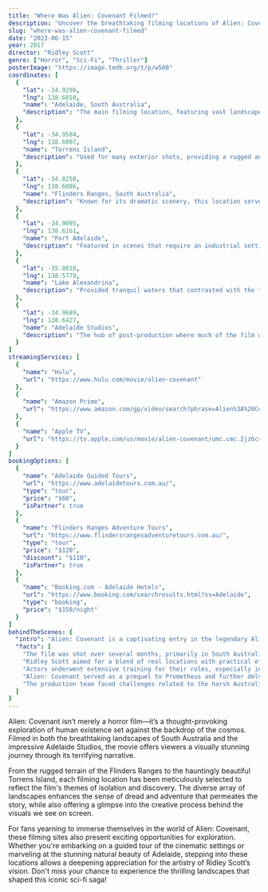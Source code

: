 ```yaml
---
title: "Where Was Alien: Covenant Filmed?"
description: "Uncover the breathtaking filming locations of Alien: Covenant, where the thrilling sci-fi saga unfolds against stunning backdrops."
slug: "where-was-alien-covenant-filmed"
date: "2023-06-15"
year: 2017
director: "Ridley Scott"
genre: ["Horror", "Sci-Fi", "Thriller"]
posterImage: "https://image.tmdb.org/t/p/w500"
coordinates: [
  {
    "lat": -34.9290, 
    "lng": 138.6010, 
    "name": "Adelaide, South Australia", 
    "description": "The main filming location, featuring vast landscapes and a unique blend of urban and natural settings that brought the alien world to life."
  },
  { 
    "lat": -34.9584, 
    "lng": 138.6007, 
    "name": "Torrens Island", 
    "description": "Used for many exterior shots, providing a rugged and isolated environment that enhanced the film's eerie atmosphere."
  },
  { 
    "lat": -34.8258, 
    "lng": 138.6086, 
    "name": "Flinders Ranges, South Australia", 
    "description": "Known for its dramatic scenery, this location served as a stunning backdrop for key outdoor sequences."
  },
  { 
    "lat": -34.9095, 
    "lng": 138.6161, 
    "name": "Port Adelaide", 
    "description": "Featured in scenes that require an industrial setting, reflecting the technological themes of the film."
  },
  { 
    "lat": -35.0016, 
    "lng": 138.5779, 
    "name": "Lake Alexandrina", 
    "description": "Provided tranquil waters that contrasted with the film's more intense, horror-driven moments."
  },
  { 
    "lat": -34.9689, 
    "lng": 138.6427, 
    "name": "Adelaide Studios", 
    "description": "The hub of post-production where much of the film was edited and special effects were integrated."
  }
]
streamingServices: [
  {
    "name": "Hulu",
    "url": "https://www.hulu.com/movie/alien-covenant"
  },
  {
    "name": "Amazon Prime",
    "url": "https://www.amazon.com/gp/video/search?phrase=Alien%3A%20Covenant"
  },
  {
    "name": "Apple TV",
    "url": "https://tv.apple.com/us/movie/alien-covenant/umc.cmc.2jz6crz4f7fj1d9ij4gi9cc87"
  }
]
bookingOptions: [
  {
    "name": "Adelaide Guided Tours",
    "url": "https://www.adelaidetours.com.au/",
    "type": "tour",
    "price": "$60",
    "isPartner": true
  },
  {
    "name": "Flinders Ranges Adventure Tours",
    "url": "https://www.flindersrangesadventuretours.com.au/",
    "type": "tour",
    "price": "$120",
    "discount": "$110",
    "isPartner": true
  },
  {
    "name": "Booking.com - Adelaide Hotels",
    "url": "https://www.booking.com/searchresults.html?ss=Adelaide",
    "type": "booking",
    "price": "$150/night"
  }
]
behindTheScenes: {
  "intro": "Alien: Covenant is a captivating entry in the legendary Alien franchise, seamlessly blending horror with science fiction. Ridley Scott returns to the director’s chair, exploring themes of creation, artificial intelligence, and humanity’s quest for knowledge. The film's stunning visuals are complemented by its diverse filming locations, capturing the isolation and beauty of space-infused landscapes.",
  "facts": [
    "The film was shot over several months, primarily in South Australia, allowing the production team to take advantage of the region's unique geology and natural beauty.",
    "Ridley Scott aimed for a blend of real locations with practical effects, eschewing excessive CGI to create a more tangible and immersive experience.",
    "Actors underwent extensive training for their roles, especially in handling the advanced technology and specialized equipment showcased in the movie.",
    "Alien: Covenant served as a prequel to Prometheus and further delves into the mysteries of the Engineers and the origins of the Xenomorphs.",
    "The production team faced challenges related to the harsh Australian climate, requiring adjustments to filming schedules and locations."
  ]
}
---
```


<AlienCovenantGuide />

Alien: Covenant isn’t merely a horror film—it’s a thought-provoking exploration of human existence set against the backdrop of the cosmos. Filmed in both the breathtaking landscapes of South Australia and the impressive Adelaide Studios, the movie offers viewers a visually stunning journey through its terrifying narrative.

From the rugged terrain of the Flinders Ranges to the hauntingly beautiful Torrens Island, each filming location has been meticulously selected to reflect the film's themes of isolation and discovery. The diverse array of landscapes enhances the sense of dread and adventure that permeates the story, while also offering a glimpse into the creative process behind the visuals we see on screen.

For fans yearning to immerse themselves in the world of Alien: Covenant, these filming sites also present exciting opportunities for exploration. Whether you're embarking on a guided tour of the cinematic settings or marveling at the stunning natural beauty of Adelaide, stepping into these locations allows a deepening appreciation for the artistry of Ridley Scott’s vision. Don't miss your chance to experience the thrilling landscapes that shaped this iconic sci-fi saga!
